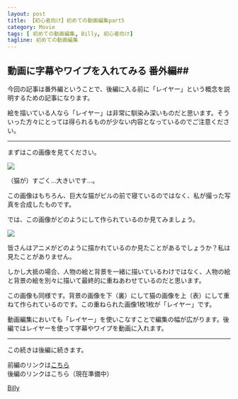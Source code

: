 ```yaml
---
layout: post
title: 【初心者向け】初めての動画編集part5
category: Movie
tags: [ 初めての動画編集, Billy, 初心者向け]
tagline: 初めての動画編集
---
```


## 動画に字幕やワイプを入れてみる 番外編##

今回の記事は番外編ということで、後編に入る前に「レイヤー」という概念を説明するための記事になります。

絵を描いている人なら「レイヤー」は非常に馴染み深いものだと思います。そういった方々にとっては得られるものが少ない内容となっているのでご注意ください。

---

まずはこの画像を見てください。

![](https://dl.dropbox.com/s/mwahbmm3mzoqxg4/01.PNG)

（猫が）すごく…大きいです…。

この画像はもちろん、巨大な猫がビルの前で寝ているのではなく、私が撮った写真を合成したものです。

では、この画像がどのようにして作られているのか見てみましょう。


![](https://dl.dropbox.com/s/4i0wwygeediqcrf/02.PNG)

皆さんはアニメがどのように描かれているのか見たことがあるでしょうか？私は見たことがありません。

しかし大抵の場合、人物の絵と背景を一緒に描いているわけではなく、人物の絵と背景の絵を別々に描いて最終的に重ねあわせているのだと思います。

この画像も同様です。背景の画像を下（裏）にして猫の画像を上（表）にして重ねて作られているのです。この重ねられた画像1枚1枚が「レイヤー」です。

動画編集においても「レイヤー」を使いこなすことで編集の幅が広がります。後編ではレイヤーを使って字幕やワイプを動画に入れます。

---

この続きは後編に続きます。

前編のリンクは[こちら](http://moto-net.github.com/Movie/2013/01/14/lecmovie004/)  
後編のリンクはこちら（現在準備中）


[Billy](http://coderwall.com/herrington-beta)